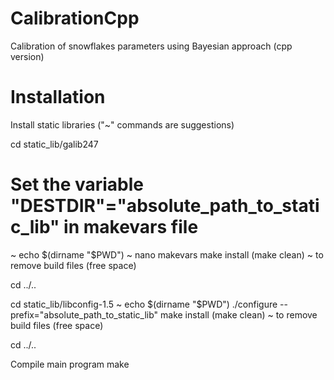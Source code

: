 # CalibrationCpp
Calibration of snowflakes parameters using Bayesian approach (cpp version)

# Installation

Install static libraries ("~" commands are suggestions)

 cd static_lib/galib247
 # Set the variable "DESTDIR"="absolute_path_to_static_lib" in makevars file
 ~ echo $(dirname "$PWD")
 ~ nano makevars
 make install
 (make clean) ~ to remove build files (free space)

 cd ../..

 cd static_lib/libconfig-1.5
 ~ echo $(dirname "$PWD")
 ./configure --prefix="absolute_path_to_static_lib"
 make install
 (make clean) ~ to remove build files (free space)

 cd ../..


Compile main program
 make

